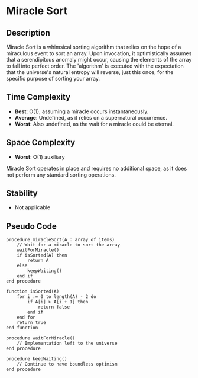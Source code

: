 # Miracle Sort

## Description

Miracle Sort is a whimsical sorting algorithm that relies on the hope of a miraculous event to sort an array. Upon invocation, it optimistically assumes that a serendipitous anomaly might occur, causing the elements of the array to fall into perfect order. The 'algorithm' is executed with the expectation that the universe's natural entropy will reverse, just this once, for the specific purpose of sorting your array.

## Time Complexity

- **Best**: O(1), assuming a miracle occurs instantaneously.
- **Average**: Undefined, as it relies on a supernatural occurrence.
- **Worst**: Also undefined, as the wait for a miracle could be eternal.

## Space Complexity

- **Worst**: O(1) auxiliary

Miracle Sort operates in place and requires no additional space, as it does not perform any standard sorting operations.

## Stability

- Not applicable

## Pseudo Code

```plaintext
procedure miracleSort(A : array of items)
    // Wait for a miracle to sort the array
    waitForMiracle()
    if isSorted(A) then
        return A
    else
        keepWaiting()
    end if
end procedure

function isSorted(A)
    for i := 0 to length(A) - 2 do
        if A[i] > A[i + 1] then
            return false
        end if
    end for
    return true
end function

procedure waitForMiracle()
    // Implementation left to the universe
end procedure

procedure keepWaiting()
    // Continue to have boundless optimism
end procedure
```
